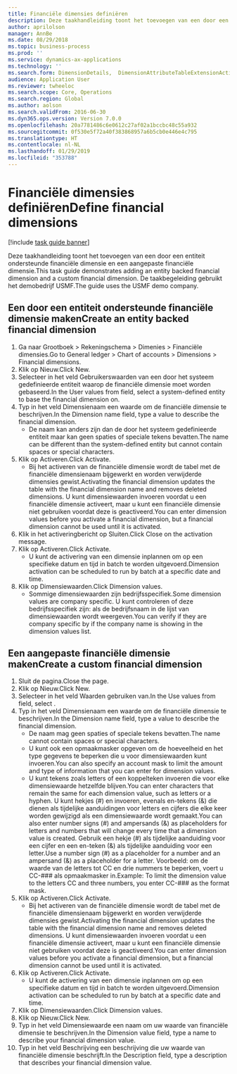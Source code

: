 ```yaml
---
title: Financiële dimensies definiëren
description: Deze taakhandleiding toont het toevoegen van een door een entiteit ondersteunde financiële dimensie en een aangepaste financiële dimensie.
author: aprilolson
manager: AnnBe
ms.date: 08/29/2018
ms.topic: business-process
ms.prod: ''
ms.service: dynamics-ax-applications
ms.technology: ''
ms.search.form: DimensionDetails,  DimensionAttributeTableExtensionActivate, DimensionValueDetails
audience: Application User
ms.reviewer: twheeloc
ms.search.scope: Core, Operations
ms.search.region: Global
ms.author: aolson
ms.search.validFrom: 2016-06-30
ms.dyn365.ops.version: Version 7.0.0
ms.openlocfilehash: 20a7781486c6e0612c27af02a1bccbc48c55a932
ms.sourcegitcommit: 0f530e5f72a40f383868957a6b5cb0e446e4c795
ms.translationtype: HT
ms.contentlocale: nl-NL
ms.lasthandoff: 01/29/2019
ms.locfileid: "353788"
---
```

# <a name="define-financial-dimensions"></a><span data-ttu-id="84132-103">Financiële dimensies definiëren</span><span class="sxs-lookup"><span data-stu-id="84132-103">Define financial dimensions</span></span>

[!include [task guide banner](../../includes/task-guide-banner.md)]

<span data-ttu-id="84132-104">Deze taakhandleiding toont het toevoegen van een door een entiteit ondersteunde financiële dimensie en een aangepaste financiële dimensie.</span><span class="sxs-lookup"><span data-stu-id="84132-104">This task guide demonstrates adding an entity backed financial dimension and a custom financial dimension.</span></span>  <span data-ttu-id="84132-105">De taakbegeleiding gebruikt het demobedrijf USMF.</span><span class="sxs-lookup"><span data-stu-id="84132-105">The guide uses the USMF demo company.</span></span>


## <a name="create-an-entity-backed-financial-dimension"></a><span data-ttu-id="84132-106">Een door een entiteit ondersteunde financiële dimensie maken</span><span class="sxs-lookup"><span data-stu-id="84132-106">Create an entity backed financial dimension</span></span>
1. <span data-ttu-id="84132-107">Ga naar Grootboek > Rekeningschema > Dimenies > Financiële dimensies.</span><span class="sxs-lookup"><span data-stu-id="84132-107">Go to General ledger > Chart of accounts > Dimensions > Financial dimensions.</span></span>
2. <span data-ttu-id="84132-108">Klik op Nieuw.</span><span class="sxs-lookup"><span data-stu-id="84132-108">Click New.</span></span>
3. <span data-ttu-id="84132-109">Selecteer in het veld Gebruikerswaarden van een door het systeem gedefinieerde entiteit waarop de financiële dimensie moet worden gebaseerd.</span><span class="sxs-lookup"><span data-stu-id="84132-109">In the User values from field, select a system-defined entity to base the financial dimension on.</span></span> 
4. <span data-ttu-id="84132-110">Typ in het veld Dimensienaam een waarde om de financiële dimensie te beschrijven.</span><span class="sxs-lookup"><span data-stu-id="84132-110">In the Dimension name field, type a value to describe the financial dimension.</span></span>
    * <span data-ttu-id="84132-111">De naam kan anders zijn dan de door het systeem gedefinieerde entiteit maar kan geen spaties of speciale tekens bevatten.</span><span class="sxs-lookup"><span data-stu-id="84132-111">The name can be different than the system-defined entity but cannot contain spaces or special characters.</span></span>  
5. <span data-ttu-id="84132-112">Klik op Activeren.</span><span class="sxs-lookup"><span data-stu-id="84132-112">Click Activate.</span></span>
    * <span data-ttu-id="84132-113">Bij het activeren van de financiële dimensie wordt de tabel met de financiële dimensienaam bijgewerkt en worden verwijderde dimensies gewist.</span><span class="sxs-lookup"><span data-stu-id="84132-113">Activating the financial dimension updates the table with the financial dimension name and removes deleted dimensions.</span></span> <span data-ttu-id="84132-114">U kunt dimensiewaarden invoeren voordat u een financiële dimensie activeert, maar u kunt een financiële dimensie niet gebruiken voordat deze is geactiveerd.</span><span class="sxs-lookup"><span data-stu-id="84132-114">You can enter dimension values before you activate a financial dimension, but a financial dimension cannot be used until it is activated.</span></span>  
6. <span data-ttu-id="84132-115">Klik in het activeringbericht op Sluiten.</span><span class="sxs-lookup"><span data-stu-id="84132-115">Click Close on the activation message.</span></span>
7. <span data-ttu-id="84132-116">Klik op Activeren.</span><span class="sxs-lookup"><span data-stu-id="84132-116">Click Activate.</span></span>
    * <span data-ttu-id="84132-117">U kunt de activering van een dimensie inplannen om op een specifieke datum en tijd in batch te worden uitgevoerd.</span><span class="sxs-lookup"><span data-stu-id="84132-117">Dimension activation can be scheduled to run by batch at a specific date and time.</span></span>  
8. <span data-ttu-id="84132-118">Klik op Dimensiewaarden.</span><span class="sxs-lookup"><span data-stu-id="84132-118">Click Dimension values.</span></span>
    * <span data-ttu-id="84132-119">Sommige dimensiewaarden zijn bedrijfsspecifiek.</span><span class="sxs-lookup"><span data-stu-id="84132-119">Some dimension values are company specific.</span></span> <span data-ttu-id="84132-120">U kunt controleren of deze bedrijfsspecifiek zijn: als de bedrijfsnaam in de lijst van dimensiewaarden wordt weergeven.</span><span class="sxs-lookup"><span data-stu-id="84132-120">You can verify if they are company specific by if the company name is showing in the dimension values list.</span></span>  

## <a name="create-a-custom-financial-dimension"></a><span data-ttu-id="84132-121">Een aangepaste financiële dimensie maken</span><span class="sxs-lookup"><span data-stu-id="84132-121">Create a custom financial dimension</span></span>
1. <span data-ttu-id="84132-122">Sluit de pagina.</span><span class="sxs-lookup"><span data-stu-id="84132-122">Close the page.</span></span>
2. <span data-ttu-id="84132-123">Klik op Nieuw.</span><span class="sxs-lookup"><span data-stu-id="84132-123">Click New.</span></span>
3. <span data-ttu-id="84132-124">Selecteer <Custom dimension> in het veld Waarden gebruiken van.</span><span class="sxs-lookup"><span data-stu-id="84132-124">In the Use values from field, select <Custom dimension>.</span></span>
4. <span data-ttu-id="84132-125">Typ in het veld Dimensienaam een waarde om de financiële dimensie te beschrijven.</span><span class="sxs-lookup"><span data-stu-id="84132-125">In the Dimension name field, type a value to describe the financial dimension.</span></span>
    * <span data-ttu-id="84132-126">De naam mag geen spaties of speciale tekens bevatten.</span><span class="sxs-lookup"><span data-stu-id="84132-126">The name cannot contain spaces or special characters.</span></span>  
    * <span data-ttu-id="84132-127">U kunt ook een opmaakmasker opgeven om de hoeveelheid en het type gegevens te beperken die u voor dimensiewaarden kunt invoeren.</span><span class="sxs-lookup"><span data-stu-id="84132-127">You can also specify an account mask to limit the amount and type of information that you can enter for dimension values.</span></span>   
    * <span data-ttu-id="84132-128">U kunt tekens zoals letters of een koppelteken invoeren die voor elke dimensiewaarde hetzelfde blijven.</span><span class="sxs-lookup"><span data-stu-id="84132-128">You can enter characters that remain the same for each dimension value, such as letters or a hyphen.</span></span> <span data-ttu-id="84132-129">U kunt hekjes (#) en invoeren, evenals en-tekens (&) die dienen als tijdelijke aanduidingen voor letters en cijfers die elke keer worden gewijzigd als een dimensiewaarde wordt gemaakt.</span><span class="sxs-lookup"><span data-stu-id="84132-129">You can also enter number signs (#) and ampersands (&) as placeholders for letters and numbers that will change every time that a dimension value is created.</span></span> <span data-ttu-id="84132-130">Gebruik een hekje (#) als tijdelijke aanduiding voor een cijfer en een en-teken (&) als tijdelijke aanduiding voor een letter.</span><span class="sxs-lookup"><span data-stu-id="84132-130">Use a number sign (#) as a placeholder for a number and an ampersand (&) as a placeholder for a letter.</span></span>  <span data-ttu-id="84132-131">Voorbeeld: om de waarde van de letters tot CC en drie nummers te beperken, voert u CC-### als opmaakmasker in.</span><span class="sxs-lookup"><span data-stu-id="84132-131">Example: To limit the dimension value to the letters CC and three numbers, you enter CC-### as the format mask.</span></span>  
5. <span data-ttu-id="84132-132">Klik op Activeren.</span><span class="sxs-lookup"><span data-stu-id="84132-132">Click Activate.</span></span>
    * <span data-ttu-id="84132-133">Bij het activeren van de financiële dimensie wordt de tabel met de financiële dimensienaam bijgewerkt en worden verwijderde dimensies gewist.</span><span class="sxs-lookup"><span data-stu-id="84132-133">Activating the financial dimension updates the table with the financial dimension name and removes deleted dimensions.</span></span> <span data-ttu-id="84132-134">U kunt dimensiewaarden invoeren voordat u een financiële dimensie activeert, maar u kunt een financiële dimensie niet gebruiken voordat deze is geactiveerd.</span><span class="sxs-lookup"><span data-stu-id="84132-134">You can enter dimension values before you activate a financial dimension, but a financial dimension cannot be used until it is activated.</span></span>  
6. <span data-ttu-id="84132-135">Klik op Activeren.</span><span class="sxs-lookup"><span data-stu-id="84132-135">Click Activate.</span></span>
    * <span data-ttu-id="84132-136">U kunt de activering van een dimensie inplannen om op een specifieke datum en tijd in batch te worden uitgevoerd.</span><span class="sxs-lookup"><span data-stu-id="84132-136">Dimension activation can be scheduled to run by batch at a specific date and time.</span></span>  
7. <span data-ttu-id="84132-137">Klik op Dimensiewaarden.</span><span class="sxs-lookup"><span data-stu-id="84132-137">Click Dimension values.</span></span>
8. <span data-ttu-id="84132-138">Klik op Nieuw.</span><span class="sxs-lookup"><span data-stu-id="84132-138">Click New.</span></span>
9. <span data-ttu-id="84132-139">Typ in het veld Dimensiewaarde een naam om uw waarde van financiële dimensie te beschrijven.</span><span class="sxs-lookup"><span data-stu-id="84132-139">In the Dimension value field, type a name to describe your financial dimension value.</span></span>
10. <span data-ttu-id="84132-140">Typ in het veld Beschrijving een beschrijving die uw waarde van financiële dimensie beschrijft.</span><span class="sxs-lookup"><span data-stu-id="84132-140">In the Description field, type a description that describes your financial dimension value.</span></span>

